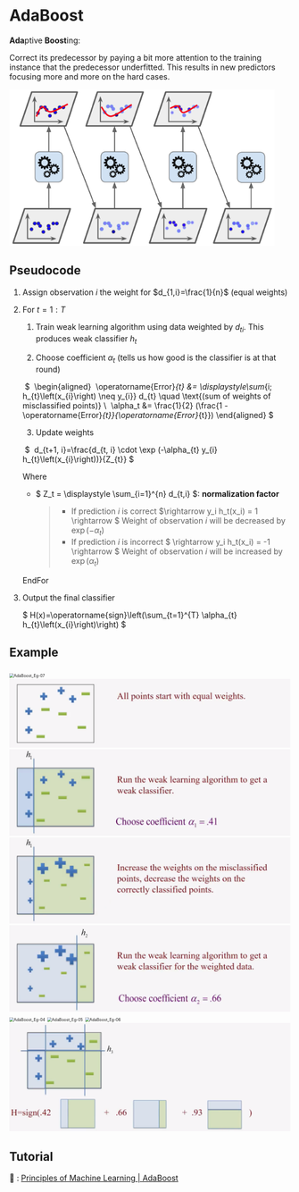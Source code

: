 # AdaBoost

**Ada**ptive **Boost**ing:

Correct its predecessor by paying a bit more attention to the training instance that the predecessor underfitted. This results in new predictors focusing more and more on the hard cases.

<img src="https://raw.githubusercontent.com/EckoTan0804/upic-repo/master/uPic/AdaBoost.png" alt="AdaBoost" style="zoom:80%;" />



## Pseudocode

1. Assign observation $i$ the weight for $d_{1,i}=\frac{1}{n}$ (equal weights)

2. For $t=1:T$
    1) Train weak learning algorithm using data weighted by $d_{ti}$. This produces weak classifier $h_t$

    2) Choose coefficient $\alpha_t$ (tells us how good is the classifier is at that round)
    
    ​	$
    ​    \begin{aligned}
    ​        \operatorname{Error}_{t} &= \displaystyle\sum_{i;  h_{t}\left(x_{i}\right) \neq y_{i}} d_{t} \quad \text{(sum of weights of misclassified points)} \\
    ​        \alpha_t &= \frac{1}{2} (\frac{1 - \operatorname{Error}_{t}}{\operatorname{Error}_{t}})
    ​    \end{aligned}
    $
    
    3) Update weights
    
    ​	$
    ​    d_{t+1, i}=\frac{d_{t, i} \cdot \exp (-\alpha_{t} y_{i} h_{t}\left(x_{i}\right))}{Z_{t}}
    $
    
    Where 
    - $
        Z_t = \displaystyle \sum_{i=1}^{n} d_{t,i} 
    $:  **normalization factor**
    
       > - If prediction $i$ is correct $\rightarrow y_i h_t(x_i) = 1 \rightarrow $ Weight of observation $i$ will be decreased by $\exp(-\alpha_t)$
       > - If prediction $i$ is incorrect $ \rightarrow y_i h_t(x_i) = -1 \rightarrow $ Weight of observation $i$ will be increased by $\exp(\alpha_t)$
    
    EndFor
    
3. Output the final classifier 

    $
        H(x)=\operatorname{sign}\left(\sum_{t=1}^{T} \alpha_{t} h_{t}\left(x_{i}\right)\right)
    $
    
    

## Example

<img src="/Users/EckoTan/Dropbox/Quiver.qvlibrary/F1E667B9-3878-45D3-AD49-380782A80C11.qvnotebook/98909639-867D-4930-87DD-9316AB50FA45.qvnote/resources/AdaBoost_Eg-07.png" alt="AdaBoost_Eg-07" style="zoom:50%;" />

<img src="https://raw.githubusercontent.com/EckoTan0804/upic-repo/master/uPic/AdaBoost_Eg-00.png" alt="AdaBoost_Eg-00" style="zoom:50%;" />

<img src="https://raw.githubusercontent.com/EckoTan0804/upic-repo/master/uPic/AdaBoost_Eg-01.png" alt="AdaBoost_Eg-01" style="zoom:50%;" />

<img src="https://raw.githubusercontent.com/EckoTan0804/upic-repo/master/uPic/AdaBoost_Eg-02.png" alt="AdaBoost_Eg-02" style="zoom:50%;" />

<img src="https://raw.githubusercontent.com/EckoTan0804/upic-repo/master/uPic/AdaBoost_Eg-03.png" alt="AdaBoost_Eg-03" style="zoom:50%;" />

<img src="/Users/EckoTan/Dropbox/Quiver.qvlibrary/F1E667B9-3878-45D3-AD49-380782A80C11.qvnotebook/98909639-867D-4930-87DD-9316AB50FA45.qvnote/resources/AdaBoost_Eg-04.png" alt="AdaBoost_Eg-04" style="zoom:50%;" />

<img src="/Users/EckoTan/Dropbox/Quiver.qvlibrary/F1E667B9-3878-45D3-AD49-380782A80C11.qvnotebook/98909639-867D-4930-87DD-9316AB50FA45.qvnote/resources/AdaBoost_Eg-05.png" alt="AdaBoost_Eg-05" style="zoom:50%;" />

<img src="/Users/EckoTan/Dropbox/Quiver.qvlibrary/F1E667B9-3878-45D3-AD49-380782A80C11.qvnotebook/98909639-867D-4930-87DD-9316AB50FA45.qvnote/resources/AdaBoost_Eg-06.png" alt="AdaBoost_Eg-06" style="zoom:50%;" />

<img src="https://raw.githubusercontent.com/EckoTan0804/upic-repo/master/uPic/AdaBoost_Eg-07.png" alt="AdaBoost_Eg-07" style="zoom:50%;" />

## Tutorial

🎥 : [Principles of Machine Learning | AdaBoost](https://www.youtube.com/watch?v=-DUxtdeCiB4)